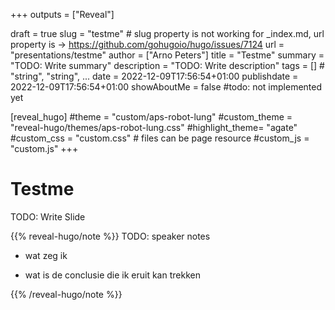 +++
outputs = ["Reveal"]

draft = true
slug = "testme"  # slug property is not working for _index.md, url property is -> https://github.com/gohugoio/hugo/issues/7124
url = "presentations/testme"
author = ["Arno Peters"]
title = "Testme"
summary = "TODO: Write summary"
description = "TODO: Write description"
tags = [] # "string", "string", ...
date = 2022-12-09T17:56:54+01:00
publishdate = 2022-12-09T17:56:54+01:00
showAboutMe = false  #todo: not implemented yet

[reveal_hugo]
#theme = "custom/aps-robot-lung"
#custom_theme = "reveal-hugo/themes/aps-robot-lung.css"
#highlight_theme= "agate"
#custom_css = "custom.css"  # files can be page resource
#custom_js = "custom.js"
+++
# Testme
TODO: Write Slide

{{% reveal-hugo/note %}}
TODO: speaker notes
- wat zeg ik

- wat is de conclusie die ik eruit kan trekken

{{% /reveal-hugo/note %}}
